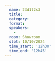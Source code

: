 ```yaml
---
  name: 23d1t2s3
  title: 
  category: 
  format: 
  speakers: 
    - 
  room: Showroom
  slot: 10/10/2024
  time_start: '12h30'
  time_end: '12h45'
---
```

